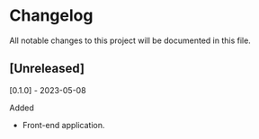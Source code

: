 # Changelog
All notable changes to this project will be documented in this file.

## [Unreleased]

 [0.1.0] - 2023-05-08

 Added

- Front-end application.